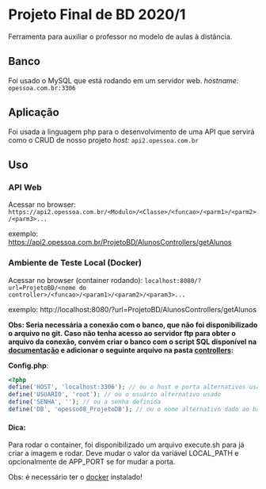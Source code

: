 # Projeto Final de BD 2020/1

Ferramenta para auxiliar o professor no modelo de aulas à distância.

## Banco
Foi usado o MySQL que está rodando em um servidor web.
*hostname:* `opessoa.com.br:3306`

## Aplicação
Foi usada a linguagem php para o desenvolvimento de uma API que servirá como o CRUD de nosso projeto
*host:* `api2.opessoa.com.br`

## Uso
### API Web
Acessar no browser:
`https://api2.opessoa.com.br/<Modulo>/<Classe>/<funcao>/<parm1>/<parm2>/<parm3>...`

exemplo: https://api2.opessoa.com.br/ProjetoBD/AlunosControllers/getAlunos

### Ambiente de Teste Local (Docker)
Acessar no browser (container rodando):
`localhost:8080/?url=ProjetoBD/<nome do controller>/<funcao>/<param1>/<param2>/<param3>...`

exemplo: http://localhost:8080/?url=ProjetoBD/AlunosControllers/getAlunos

**Obs: Seria necessária a conexão com o banco, que não foi disponibilizado o arquivo no git. Caso não tenha acesso ao servidor ftp para obter o arquivo da conexão, convém criar o banco com o script SQL disponível na [documentação](documentacao/) e adicionar o seguinte arquivo na pasta [controllers](controllers/):**

**Config.php**:
```php
<?php
define('HOST', 'localhost:3306'); // ou o host e porta alternativos usados 
define('USUARIO', 'root'); // ou o usuário alternativo usado
define('SENHA', ''); // ou a senha definida
define('DB', 'opesso08_ProjetoDB'); // ou o nome alternativo dado ao banco
```

#### Dica:
Para rodar o container, foi disponibilizado um arquivo execute.sh para já criar a imagem e rodar. Deve mudar o valor da variável LOCAL_PATH e opcionalmente de APP_PORT se for mudar a porta.

Obs: é necessário ter o [docker](https://docs.docker.com/get-docker/) instalado! 
